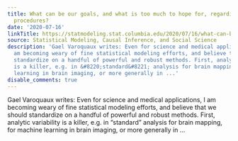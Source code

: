 ```yaml
---
title: What can be our goals, and what is too much to hope for, regarding robust statistical
  procedures?
date: '2020-07-16'
linkTitle: https://statmodeling.stat.columbia.edu/2020/07/16/what-can-be-our-goals-and-what-is-too-much-to-hope-for-regarding-robust-statistical-procedures/
source: Statistical Modeling, Causal Inference, and Social Science
description: 'Gael Varoquaux writes: Even for science and medical applications, I
  am becoming weary of fine statistical modeling efforts, and believe that we should
  standardize on a handful of powerful and robust methods. First, analytic variability
  is a killer, e.g. in &#8220;standard&#8221; analysis for brain mapping, for machine
  learning in brain imaging, or more generally in ...'
disable_comments: true
---
```

Gael Varoquaux writes: Even for science and medical applications, I am becoming weary of fine statistical modeling efforts, and believe that we should standardize on a handful of powerful and robust methods. First, analytic variability is a killer, e.g. in &#8220;standard&#8221; analysis for brain mapping, for machine learning in brain imaging, or more generally in ...